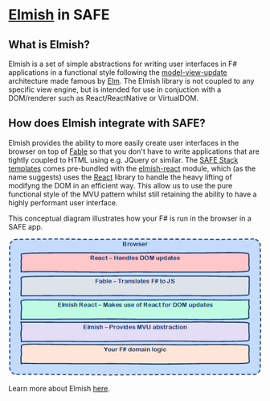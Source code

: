 # [Elmish](https://fable-elmish.github.io/elmish/) in SAFE

## What is Elmish?

Elmish is a set of simple abstractions for writing user interfaces in F# applications in a functional style following the [model-view-update](https://www.elm-tutorial.org/en/02-elm-arch/cover.html) architecture made famous by [Elm](http://elm-lang.org/). The Elmish library is not coupled to any specific view engine, but is intended for use in conjuction with a DOM/renderer such as React/ReactNative or VirtualDOM.

## How does Elmish integrate with SAFE?
Elmish provides the ability to more easily create user interfaces in the browser on top of [Fable](safe-fable) so that you don't have to write applications that are tightly coupled to HTML using e.g. JQuery or similar. The [SAFE Stack templates](safe-template) comes pre-bundled with the [elmish-react](https://fable-elmish.github.io/react/) module, which (as the name suggests) uses the [React](https://reactjs.org/) library to handle the heavy lifting of modifyng the DOM in an efficient way. This allow us to use the pure functional style of the MVU pattern whilst still retaining the ability to have a highly performant user interface.

This conceptual diagram illustrates how your F# is run in the browser in a SAFE app.

![](img/elmish-1.png)

Learn more about Elmish [here](https://fable-elmish.github.io/elmish/).
